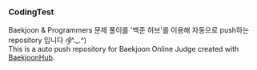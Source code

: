 ### CodingTest

Baekjoon & Programmers 문제 풀이를 '백준 허브'를 이용해 자동으로 push하는 repository 입니다 ദ്ദി^._.^)  
This is a auto push repository for Baekjoon Online Judge created with [BaekjoonHub](https://github.com/BaekjoonHub/BaekjoonHub).
